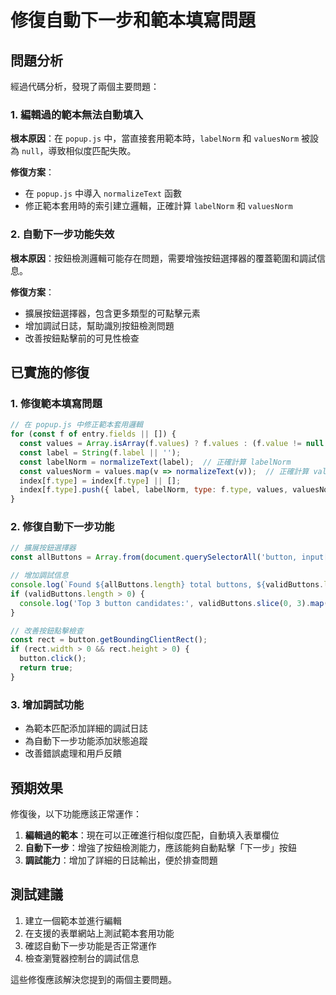 # 修復自動下一步和範本填寫問題

## 問題分析

經過代碼分析，發現了兩個主要問題：

### 1. 編輯過的範本無法自動填入
**根本原因**：在 `popup.js` 中，當直接套用範本時，`labelNorm` 和 `valuesNorm` 被設為 `null`，導致相似度匹配失敗。

**修復方案**：
- 在 `popup.js` 中導入 `normalizeText` 函數
- 修正範本套用時的索引建立邏輯，正確計算 `labelNorm` 和 `valuesNorm`

### 2. 自動下一步功能失效
**根本原因**：按鈕檢測邏輯可能存在問題，需要增強按鈕選擇器的覆蓋範圍和調試信息。

**修復方案**：
- 擴展按鈕選擇器，包含更多類型的可點擊元素
- 增加調試日誌，幫助識別按鈕檢測問題
- 改善按鈕點擊前的可見性檢查

## 已實施的修復

### 1. 修復範本填寫問題
```javascript
// 在 popup.js 中修正範本套用邏輯
for (const f of entry.fields || []) {
  const values = Array.isArray(f.values) ? f.values : (f.value != null ? [String(f.value)] : []);
  const label = String(f.label || '');
  const labelNorm = normalizeText(label);  // 正確計算 labelNorm
  const valuesNorm = values.map(v => normalizeText(v));  // 正確計算 valuesNorm
  index[f.type] = index[f.type] || [];
  index[f.type].push({ label, labelNorm, type: f.type, values, valuesNorm });
}
```

### 2. 修復自動下一步功能
```javascript
// 擴展按鈕選擇器
const allButtons = Array.from(document.querySelectorAll('button, input[type="button"], input[type="submit"], [role="button"], a[role="button"], div[role="button"]'));

// 增加調試信息
console.log(`Found ${allButtons.length} total buttons, ${validButtons.length} valid buttons`);
if (validButtons.length > 0) {
  console.log('Top 3 button candidates:', validButtons.slice(0, 3).map(b => ({ text: b.text, score: b.score })));
}

// 改善按鈕點擊檢查
const rect = button.getBoundingClientRect();
if (rect.width > 0 && rect.height > 0) {
  button.click();
  return true;
}
```

### 3. 增加調試功能
- 為範本匹配添加詳細的調試日誌
- 為自動下一步功能添加狀態追蹤
- 改善錯誤處理和用戶反饋

## 預期效果

修復後，以下功能應該正常運作：

1. **編輯過的範本**：現在可以正確進行相似度匹配，自動填入表單欄位
2. **自動下一步**：增強了按鈕檢測能力，應該能夠自動點擊「下一步」按鈕
3. **調試能力**：增加了詳細的日誌輸出，便於排查問題

## 測試建議

1. 建立一個範本並進行編輯
2. 在支援的表單網站上測試範本套用功能
3. 確認自動下一步功能是否正常運作
4. 檢查瀏覽器控制台的調試信息

這些修復應該解決您提到的兩個主要問題。
